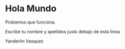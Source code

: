 # Hola Mundo

Probemos que funciona.

Escribe tu nombre y apellidos justo debajo de esta línea

Yanderlin Vasquez 

